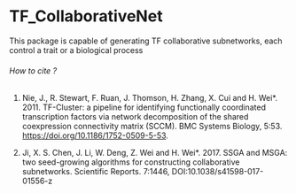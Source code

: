 # TF_CollaborativeNet
This package is capable of generating TF collaborative subnetworks, each control a trait or a biological process


######  How to cite ? ########

1) Nie, J., R. Stewart, F. Ruan, J. Thomson, H. Zhang, X. Cui and H. Wei*. 2011. TF-Cluster: a pipeline for identifying functionally coordinated transcription factors via network decomposition of the shared coexpression connectivity matrix (SCCM). BMC Systems Biology, 5:53. https://doi.org/10.1186/1752-0509-5-53.

2)	Ji, X. S. Chen, J. Li, W. Deng, Z. Wei and H. Wei*.  2017.  SSGA and MSGA: two seed-growing algorithms for constructing collaborative subnetworks. Scientific Reports. 7:1446, DOI:10.1038/s41598-017-01556-z
